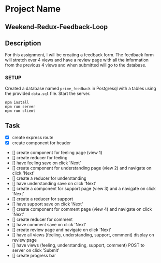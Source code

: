 # Project Name
## Weekend-Redux-Feedback-Loop

## Description

For this assignment, I will be creating a feedback form. The feedback form will stretch over 4 views and have a review page with all the information from the previous 4 views and when submitted will go to the database.

### SETUP

Created a database named `prime_feedback` in Postgresql with a tables using the provided `data.sql` file. Start the server.

```
npm install
npm run server
npm run client
```

## Task
- [x] create express route 
- [x] create component for header
- [] create component for feeling page (view 1)
- [] create reducer for feeling
- [] have feeling save on click 'Next'
- [] create component for understanding page (view 2) and navigate on click 'Next' 
- [] create a reducer for understanding 
- [] have understanding save on click 'Next'
- [] create a component for support page (view 3) and a navigate on click 'Next'
- [] create a reducer for support
- [] have support save on click 'Next'
- [] create component for comment page (view 4) and navigate on click 'Next'
- [] create reducer for comment
- [] have comment save on click 'Next'
- [] create review page and navigate on click 'Next'
- [] have all views (feeling, understanding, support, comment) display on review page
- [] have views (feeling, understanding, support, comment) POST to server on click 'Submit'
- [] create progress bar